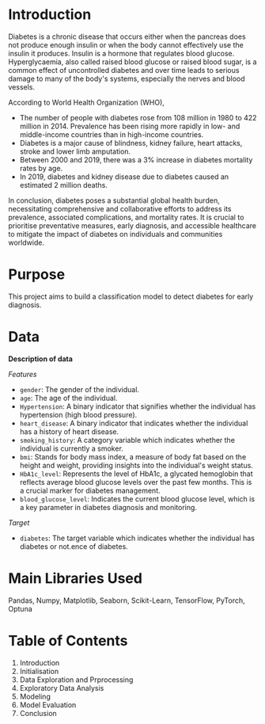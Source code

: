 # Introduction
Diabetes is a chronic disease that occurs either when the pancreas does not produce enough insulin or when the body cannot effectively use the insulin it produces. Insulin is a hormone that regulates blood glucose. Hyperglycaemia, also called raised blood glucose or raised blood sugar, is a common effect of uncontrolled diabetes and over time leads to serious damage to many of the body's systems, especially the nerves and blood vessels.

According to World Health Organization (WHO), 
- The number of people with diabetes rose from 108 million in 1980 to 422 million in 2014. Prevalence has been rising more rapidly in low- and middle-income countries than in high-income countries.
- Diabetes is a major cause of blindness, kidney failure, heart attacks, stroke and lower limb amputation.
- Between 2000 and 2019, there was a 3% increase in diabetes mortality rates by age.
- In 2019, diabetes and kidney disease due to diabetes caused an estimated 2 million deaths.

In conclusion, diabetes poses a substantial global health burden, necessitating comprehensive and collaborative efforts to address its prevalence, associated complications, and mortality rates. It is crucial to prioritise preventative measures, early diagnosis, and accessible healthcare to mitigate the impact of diabetes on individuals and communities worldwide.

# Purpose
This project aims to build a classification model to detect diabetes for early diagnosis.

# Data

**Description of data**

*Features*
- `gender`: The gender of the individual.
- `age`: The age of the individual.
- `Hypertension`: A binary indicator that signifies whether the individual has hypertension (high blood pressure).
- `heart_disease`: A binary indicator that indicates whether the individual has a history of heart disease.
- `smoking_history`: A category variable which indicates whether the individual is currently a smoker.
- `bmi`: Stands for body mass index, a measure of body fat based on the height and weight, providing insights into the individual's weight status.
- `HbA1c_level`: Represents the level of HbA1c, a glycated hemoglobin that reflects average blood glucose levels over the past few months. This is a crucial marker for diabetes management.
- `blood_glucose_level`: Indicates the current blood glucose level, which is a key parameter in diabetes diagnosis and monitoring.

*Target*
- `diabetes`: The target variable which indicates whether the individual has diabetes or not.ence of diabetes.

# Main Libraries Used
Pandas, Numpy, Matplotlib, Seaborn, Scikit-Learn, TensorFlow, PyTorch, Optuna

# Table of Contents
1. Introduction
2. Initialisation
3. Data Exploration and Prprocessing
4. Exploratory Data Analysis
5. Modeling
6. Model Evaluation
7. Conclusion 
